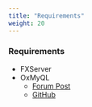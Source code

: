 ```yaml
---
title: "Requirements"
weight: 20
---
```


### Requirements
- FXServer
- OxMyQL
  - [Forum Post](https://forum.cfx.re/t/standalone-oxmysql-lightweight-mysql-wrapper/4755120)
  - [GitHub](https://github.com/overextended/oxmysql)
